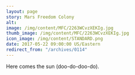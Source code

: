 ```yaml
---
layout: page
story: Mars Freedom Colony
alt:
image: /img/content/MFC/2263WCvzXEKIg.jpg
thumb_image: /img/content/MFC/2263WCvzXEKIg.jpg
icon_image: /img/content/STANDARD.png
date: 2017-05-22 09:00:00 US/Eastern
redirect_from: "/archives/0114"
---
```

Here comes the sun (doo-do-doo-do).
